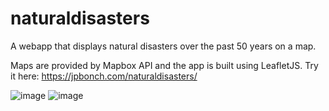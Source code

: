 # naturaldisasters
A webapp that displays natural disasters over the past 50 years on a map.

Maps are provided by Mapbox API and the app is built using LeafletJS.
Try it here: [https://jpbonch.com/naturaldisasters/  ](https://naturaldisasters.jpbonch.com/)

![image](https://user-images.githubusercontent.com/47366914/141031001-bf2826b6-443a-4af5-b44e-efc4e0b5d204.png)
![image](https://user-images.githubusercontent.com/47366914/141031056-37016045-6a41-497d-815c-7c5f8f7bb0f9.png)
